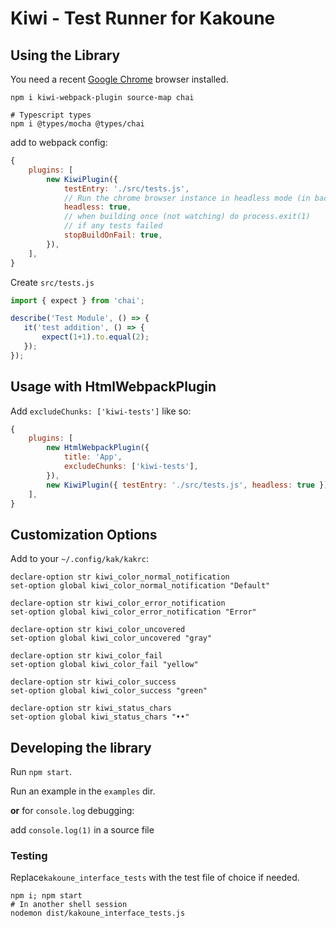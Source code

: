 # Kiwi - Test Runner for Kakoune

## Using the Library

You need a recent [Google Chrome](https://www.google.com/chrome/) browser installed.

```
npm i kiwi-webpack-plugin source-map chai

# Typescript types
npm i @types/mocha @types/chai
```

add to webpack config:

```javascript
{
    plugins: [
        new KiwiPlugin({
        	testEntry: './src/tests.js',
        	// Run the chrome browser instance in headless mode (in background without window)
        	headless: true,
        	// when building once (not watching) do process.exit(1)
        	// if any tests failed
        	stopBuildOnFail: true,
    	}),
    ],
}

```

Create `src/tests.js`

```javascript
import { expect } from 'chai';

describe('Test Module', () => {
   it('test addition', () => {
       expect(1+1).to.equal(2);
   });
});

```

## Usage with HtmlWebpackPlugin

Add `excludeChunks: ['kiwi-tests']` like so:

```js
{
    plugins: [
        new HtmlWebpackPlugin({
            title: 'App',
            excludeChunks: ['kiwi-tests'],
        }),
        new KiwiPlugin({ testEntry: './src/tests.js', headless: true }),
    ],
}

```

## Customization Options

Add to your `~/.config/kak/kakrc`:

```
declare-option str kiwi_color_normal_notification
set-option global kiwi_color_normal_notification "Default"

declare-option str kiwi_color_error_notification
set-option global kiwi_color_error_notification "Error"

declare-option str kiwi_color_uncovered
set-option global kiwi_color_uncovered "gray"

declare-option str kiwi_color_fail
set-option global kiwi_color_fail "yellow"

declare-option str kiwi_color_success
set-option global kiwi_color_success "green"

declare-option str kiwi_status_chars
set-option global kiwi_status_chars "••"
```

## Developing the library

Run `npm start`.

Run an example in the `examples` dir.

__or__ for `console.log` debugging: 

add `console.log(1)` in a source file

### Testing

Replace`kakoune_interface_tests` with the test file of choice if needed.

```
npm i; npm start
# In another shell session
nodemon dist/kakoune_interface_tests.js
```

